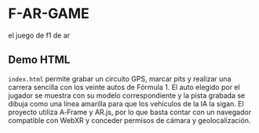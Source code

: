# F-AR-GAME
el juego de f1 de ar

## Demo HTML

`index.html` permite grabar un circuito GPS, marcar pits y realizar una carrera sencilla con los veinte autos de Fórmula 1.
El auto elegido por el jugador se muestra con su modelo correspondiente y la pista
grabada se dibuja como una línea amarilla para que los vehículos de la IA la sigan.
El proyecto utiliza A‑Frame y AR.js, por lo que basta contar con un navegador
compatible con WebXR y conceder permisos de cámara y geolocalización.

